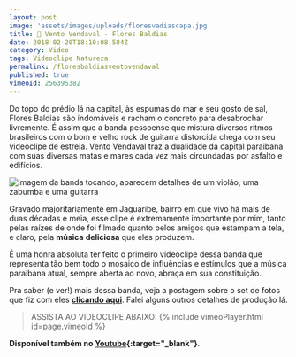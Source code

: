 ```yaml
---
layout: post
image: 'assets/images/uploads/floresvadiascapa.jpg'
title: 🍃 Vento Vendaval - Flores Baldias
date: 2018-02-20T18:10:08.584Z
category: Video
tags: Videoclipe Natureza
permalink: /floresbaldiasventovendaval
published: true
vimeoId: 256395382
---
```


Do topo do prédio lá na capital, às espumas do mar e seu gosto de sal, Flores Baldias são indomáveis e racham o concreto para desabrochar livremente. É assim que a banda pessoense que mistura diversos ritmos brasileiros com o bom e velho rock de guitarra distorcida chega com seu videoclipe de estreia. Vento Vendaval traz a dualidade da capital paraibana com suas diversas matas e mares cada vez mais circundadas por asfalto e edifícios.

![imagem da banda tocando, aparecem detalhes de um violão, uma zabumba e uma guitarra](assets/images/uploads/floresvadias02.jpg)

Gravado majoritariamente em Jaguaribe, bairro em que vivo há mais de duas décadas e meia, esse clipe é extremamente importante por mim, tanto pelas raízes de onde foi filmado quanto pelos amigos que estampam a tela, e claro, pela **música** **deliciosa** que eles produzem.

É uma honra absoluta ter feito o primeiro videoclipe dessa banda que representa tão bem todo o mosaico de influências e estímulos que a música paraibana atual, sempre aberta ao novo, abraça em sua constituição.

Pra saber (e ver!) mais dessa banda, veja a postagem sobre o set de fotos que fiz com eles **[clicando aqui](/FloresBaldiasNoMeioDoMato)**. Falei alguns outros detalhes de produção lá.

> ASSISTA AO VIDEOCLIPE ABAIXO:
{% include vimeoPlayer.html id=page.vimeoId %}

**Disponível também no [Youtube](https://www.youtube.com/watch?v=sv-TwTw1WnE){:target="_blank"}**.
